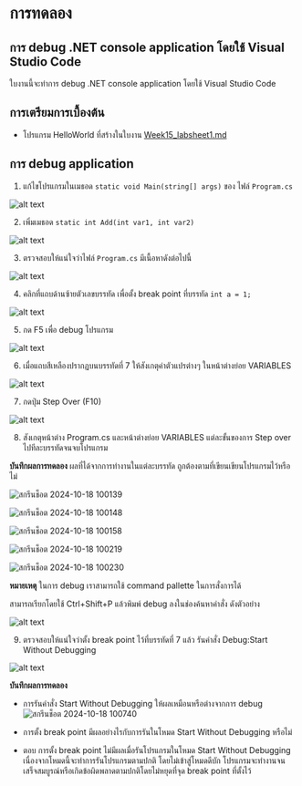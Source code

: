 # การทดลอง
## การ debug .NET console application โดยใช้ Visual Studio Code

ใบงานนี้จะทำการ debug .NET console application โดยใช้ Visual Studio Code

## การเตรียมการเบื้องต้น
- โปรแกรม HelloWorld ที่สร้างในใบงาน [Week15_labsheet1.md](./Week15_labsheet1.md)

## การ debug application

1. แก้ไขโปรแกรมในเมธอด `static void Main(string[] args)` ของ ไฟล์ `Program.cs`

![alt text](./Pictures/image-15.png)

2. เพิ่มเมธอด `static int Add(int var1, int var2)`

![alt text](./Pictures/image-16.png)

3. ตรวจสอบให้แน่ใจว่าไฟล์ `Program.cs` มีเนื้อหาดังต่อไปนี้

![alt text](./Pictures/image-17.png)

4. คลิกที่แถบด้านซ้ายตัวเลขบรรทัด เพื่อตั้ง break point ที่บรรทัด  `int a = 1;`

![alt text](./Pictures/image-18.png)

5. กด F5 เพื่อ debug โปรแกรม

![alt text](./Pictures/image-19.png)

6. เมื่อแถบสีเหลืองปรากฏบนบรรทัดที่ 7 ให้สังเกตุค่าตัวแปรต่างๆ ในหน้าต่างย่อย VARIABLES 

 ![alt text](./Pictures/image-20.png)

7. กดปุ่ม Step Over (F10) 

![alt text](./Pictures/image-21.png)

8. สังเกตุหน้าต่าง Program.cs และหน้าต่างย่อย VARIABLES แต่ละขั้นของการ Step over ไปทีละบรรทัดจนจบโปรแกรม

**บันทึกผลการทดลอง**
ผลที่ได้จากการทำงานในแต่ละบรรทัด  ถูกต้องตามที่เขียนเขียนโปรแกรมไว้หรือไม่

![สกรีนช็อต 2024-10-18 100139](https://github.com/user-attachments/assets/056300d2-34d9-4c06-9612-95ef39ea3d30)

![สกรีนช็อต 2024-10-18 100148](https://github.com/user-attachments/assets/7096ef0e-8956-4d37-b1c6-3d8584250d2c)

![สกรีนช็อต 2024-10-18 100158](https://github.com/user-attachments/assets/87ba38ca-3b2a-4185-b90a-cf779a8d559e)

![สกรีนช็อต 2024-10-18 100219](https://github.com/user-attachments/assets/446ba1c6-89cb-4510-98e8-1de88d988a70)

![สกรีนช็อต 2024-10-18 100230](https://github.com/user-attachments/assets/3470f325-91d2-4466-bbb9-09ebf0c6f440)

**หมายเหตุ**
ในการ debug เราสามารถใช้ command pallette ในการสั่งการได้ 

สามารถเรียกโดยใช้ Ctrl+Shift+P  แล้วพิมพ์ debug ลงในช่องค้นหาคำสั่ง ดังตัวอย่าง

![alt text](/Pictures/image-22.png)

9. ตรวจสอบให้แน่ใจว่าตั้ง break point ไว้ที่บรรทัดที่ 7 แล้ว รันคำสั่ง Debug:Start Without Debugging     

![alt text](./Pictures/image-23.png)

**บันทึกผลการทดลอง**
- การรันคำสั่ง Start Without Debugging ให้ผลเหมือนหรือต่างจากการ debug
  ![สกรีนช็อต 2024-10-18 100740](https://github.com/user-attachments/assets/fe212d91-5d70-4e51-8fb6-226ab5900466)

- การตั้ง break point มีผลอย่างไรกับการรันในโหมด Start Without Debugging หรือไม่
- ตอบ การตั้ง break point ไม่มีผลเมื่อรันโปรแกรมในโหมด Start Without Debugging เนื่องจากโหมดนี้จะทำการรันโปรแกรมตามปกติ โดยไม่เข้าสู่โหมดดีบัก โปรแกรมจะทำงานจนเสร็จสมบูรณ์หรือเกิดข้อผิดพลาดตามปกติโดยไม่หยุดที่จุด break point ที่ตั้งไว้

